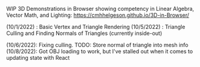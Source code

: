 WIP 3D Demonstrations in Browser showing competency in Linear Algebra, Vector Math, and Lighting: https://cmhhelgeson.github.io/3D-in-Browser/

(10/1/2022) : Basic Vertex and Triangle Rendering
(10/5/2022) : Triangle Culling and Finding Normals of Triangles (currently inside-out)

(10/6/2022): Fixing culling. TODO: Store normal of triangle into mesh info
(10/8/2022): Got OBJ loading to work, but I've stalled out when it comes to updating
state with React
